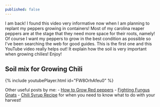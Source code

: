 ```yaml
---
published: false
---
```


I am back! I found this video very informative now when I am planning to replant my peppers growing in containers! Most of my carolina reaper peppers are at the stage that they need more space for their roots, namely! Of course I want my peppers to grow in the best condition as possible so I've been searching the web for good guides. This is the first one and this YouTube video really helps out! It explain how the soil is very important when growing chilies! Enjoy!

## Soil mix for Growing Chili

{% include youtubePlayer.html id="FW8OrhAfeu0" %}

Other useful posts by me:
	- [How to Grow Red peppers](https://capsicumboy.github.io/Growing-Red-Bell-Peppers-From-Seed/)
    - [Fighting Fungus Gnats](https://capsicumboy.github.io/Fighting-Fungus-Gnats-from-Your-Growing-Peppers/)
    - [Chili Syrup Recipe](https://capsicumboy.github.io/Fighting-Fungus-Gnats-from-Your-Growing-Peppers/) for when you need to know what to do with your harvest!
